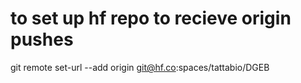 # to set up hf repo to recieve origin pushes
git remote set-url --add origin git@hf.co:spaces/tattabio/DGEB
